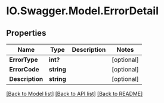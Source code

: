 # IO.Swagger.Model.ErrorDetail
## Properties

Name | Type | Description | Notes
------------ | ------------- | ------------- | -------------
**ErrorType** | **int?** |  | [optional] 
**ErrorCode** | **string** |  | [optional] 
**Description** | **string** |  | [optional] 

[[Back to Model list]](../README.md#documentation-for-models) [[Back to API list]](../README.md#documentation-for-api-endpoints) [[Back to README]](../README.md)


